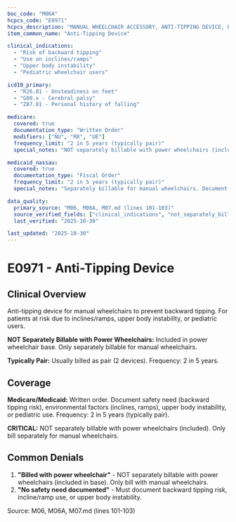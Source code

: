 ```yaml
---
boc_code: "M06A"
hcpcs_code: "E0971"
hcpcs_description: "MANUAL WHEELCHAIR ACCESSORY, ANTI-TIPPING DEVICE, EACH"
item_common_name: "Anti-Tipping Device"

clinical_indications:
  - "Risk of backward tipping"
  - "Use on inclines/ramps"
  - "Upper body instability"
  - "Pediatric wheelchair users"

icd10_primary:
  - "R26.81 - Unsteadiness on feet"
  - "G80.x - Cerebral palsy"
  - "Z87.81 - Personal history of falling"

medicare:
  covered: true
  documentation_type: "Written Order"
  modifiers: ["NU", "RR", "UE"]
  frequency_limit: "2 in 5 years (typically pair)"
  special_notes: "NOT separately billable with power wheelchairs (included). Separately billable for manual wheelchairs. Document safety need and environmental factors."

medicaid_nassau:
  covered: true
  documentation_type: "Fiscal Order"
  frequency_limit: "2 in 5 years (typically pair)"
  special_notes: "Separately billable for manual wheelchairs. Document safety need."

data_quality:
  primary_source: "M06, M06A, M07.md (lines 101-103)"
  source_verified_fields: ["clinical_indications", "not_separately_billable_with_power_wheelchairs", "separately_billable_manual", "frequency_2_in_5_years_typically_pair"]
  last_verified: "2025-10-30"

last_updated: "2025-10-30"
---
```


# E0971 - Anti-Tipping Device

## Clinical Overview

Anti-tipping device for manual wheelchairs to prevent backward tipping. For patients at risk due to inclines/ramps, upper body instability, or pediatric users.

**NOT Separately Billable with Power Wheelchairs:** Included in power wheelchair base. Only separately billable for manual wheelchairs.

**Typically Pair:** Usually billed as pair (2 devices). Frequency: 2 in 5 years.

## Coverage

**Medicare/Medicaid:** Written order. Document safety need (backward tipping risk), environmental factors (inclines, ramps), upper body instability, or pediatric use. Frequency: 2 in 5 years (typically pair).

**CRITICAL:** NOT separately billable with power wheelchairs (included). Only bill separately for manual wheelchairs.

## Common Denials

1. **"Billed with power wheelchair"** - NOT separately billable with power wheelchairs (included in base). Only bill with manual wheelchairs.
2. **"No safety need documented"** - Must document backward tipping risk, incline/ramp use, or upper body instability.

Source: M06, M06A, M07.md (lines 101-103)
